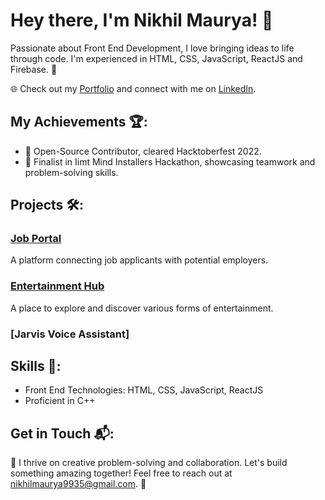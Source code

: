 # Hey there, I'm Nikhil Maurya! 👋

Passionate about Front End Development, I love bringing ideas to life through code. I'm experienced in HTML, CSS, JavaScript, ReactJS and Firebase. 🚀

🌐 Check out my [Portfolio](https://nikhilportfoliowebsite.netlify.app/) and connect with me on [LinkedIn](https://www.linkedin.com/in/nikhil-maurya-7890091b9/).

## My Achievements 🏆:

- 🌟 Open-Source Contributor, cleared Hacktoberfest 2022.
- 🚀 Finalist in Iimt Mind Installers Hackathon, showcasing teamwork and problem-solving skills.

## Projects 🛠️:

### [Job Portal](https://nikhil9935.github.io/hrapplicantconnect-model/)
A platform connecting job applicants with potential employers.

### [Entertainment Hub](https://nikentertainmenthub.netlify.app/)
A place to explore and discover various forms of entertainment.

### [Jarvis Voice Assistant]  <!-- If this is another project, you can add it here -->
<!-- Add a brief description and link here -->

## Skills 🚀:

- Front End Technologies: HTML, CSS, JavaScript, ReactJS
- Proficient in C++

## Get in Touch 📬:

🚀 I thrive on creative problem-solving and collaboration. Let's build something amazing together! Feel free to reach out at nikhilmaurya9935@gmail.com. 💌


